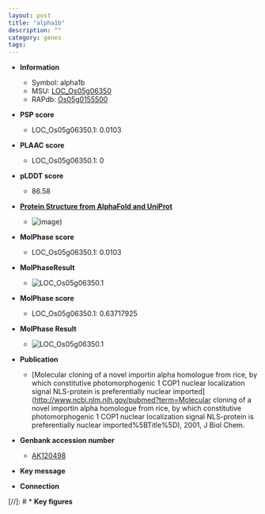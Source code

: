 ```yaml
---
layout: post
title: "alpha1b"
description: ""
category: genes
tags: 
---
```


* **Information**  
    + Symbol: alpha1b  
    + MSU: [LOC_Os05g06350](http://rice.plantbiology.msu.edu/cgi-bin/ORF_infopage.cgi?orf=LOC_Os05g06350)  
    + RAPdb: [Os05g0155500](http://rapdb.dna.affrc.go.jp/viewer/gbrowse_details/irgsp1?name=Os05g0155500)  

* **PSP score**  
    + LOC_Os05g06350.1: 0.0103 

* **PLAAC score**  
    + LOC_Os05g06350.1: 0 

* **pLDDT score**
    + 86.58

* **[Protein Structure from AlphaFold and UniProt](https://www.uniprot.org/uniprotkb/Q9SLX0/entry#structure)**
    + ![image](https://ricepsp.github.io/images/Q9/AF-Q9SLX0-F1.png))

* **MolPhase score**
    + LOC_Os05g06350.1: 0.0103

* **MolPhaseResult**
    + ![LOC_Os05g06350.1](https://ricepsp.github.io/pictures/LOC_Os05g/LOC_Os05g06350.1.png)

* **MolPhase score**
    + LOC_Os05g06350.1: 0.63717925

* **MolPhase Result**
    + ![LOC_Os05g06350.1](https://304243504.github.io/Pictures/LOC_Os05g/LOC_Os05g06350.1.png)

* **Publication**  
    + [Molecular cloning of a novel importin alpha homologue from rice, by which constitutive photomorphogenic 1 COP1 nuclear localization signal NLS-protein is preferentially nuclear imported](http://www.ncbi.nlm.nih.gov/pubmed?term=Molecular cloning of a novel importin alpha homologue from rice, by which constitutive photomorphogenic 1 COP1 nuclear localization signal NLS-protein is preferentially nuclear imported%5BTitle%5D), 2001, J Biol Chem.

* **Genbank accession number**  
    + [AK120498](http://www.ncbi.nlm.nih.gov/nuccore/AK120498)

* **Key message**  

* **Connection**  

[//]: # * **Key figures**  



